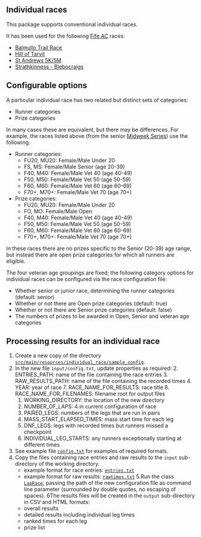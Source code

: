 ## Individual races ##

This package supports conventional individual races.

It has been used for the following [Fife AC](https://fifeac.org) races:

* [Balmullo Trail Race](https://www.fifeac.org/events/fife-ac-events/balmullo-trail-race.html)
* [Hill of Tarvit](https://www.fifeac.org/events/fife-ac-events/hill-of-tarvit.html)
* [St Andrews 5K/5M](https://www.fifeac.org/events/fife-ac-events/st-andrews-5k.html)
* [Strathkinness - Blebocraigs](https://www.fifeac.org/events/fife-ac-events/strathkinness-blebocraigs.html)

## Configurable options ##

A particular individual race has two related but distinct sets of categories:
* Runner categories
* Prize categories

In many cases these are equivalent, but there may be differences. For example, the races listed
above (from the senior [Midweek Series](https://www.fifeac.org/events/fife-ac-events/midweek-series.html)) use the following:
* Runner categories:
    * FU20, MU20: Female/Male Under 20
    * FS, MS: Female/Male Senior (age 20-39)
    * F40, M40: Female/Male Vet 40 (age 40-49)
    * F50, M50: Female/Male Vet 50 (age 50-59)
    * F60, M60: Female/Male Vet 60 (age 60-69)
    * F70+, M70+: Female/Male Vet 70 (age 70+)
* Prize categories:
    * FU20, MU20: Female/Male Under 20
    * FO, MO: Female/Male Open
    * F40, M40: Female/Male Vet 40 (age 40-49)
    * F50, M50: Female/Male Vet 50 (age 50-59)
    * F60, M60: Female/Male Vet 60 (age 60-69)
    * F70+, M70+: Female/Male Vet 70 (age 70+)

In these races there are no prizes specific to the Senior (20-39) age range, but instead there are
open prize categories for which all runners are eligible.

The four veteran age groupings are fixed; the following category options for individual
races can be configured via the race configuration file:

* Whether senior or junior race, determining the runner categories (default: senior)
* Whether or not there are Open prize categories (default: true)
* Whether or not there are Senior prize categories (default: false)
* The numbers of prizes to be awarded in Open, Senior and veteran age categories

## Processing results for an individual race ##

1. Create a new copy of the directory [```src/main/resources/individual_race/sample_config```](https://github.com/grahamkirby/race-timing/tree/main/src/main/resources/individual_race/sample_config).
2. In the new file ```input/config.txt```, update properties as required:
   2. ENTRIES_PATH: name of the file containing the race entries
   3. RAW_RESULTS_PATH: name of the file containing the recorded times
   4. YEAR: year of race
   7. RACE_NAME_FOR_RESULTS: race title
   8. RACE_NAME_FOR_FILENAMES: filename root for output files
   1. WORKING_DIRECTORY: the location of the new directory
   5. NUMBER_OF_LAPS: 4 in current configuration of race
   6. PAIRED_LEGS: numbers of the legs that are run in pairs
   9. MASS_START_ELAPSED_TIMES: mass start time for each leg
   10. DNF_LEGS: legs with recorded times but runners missed a checkpoint
   11. INDIVIDUAL_LEG_STARTS: any runners exceptionally starting at different times
3. See example file [```config.txt```](src/main/resources/relay_race/devils_burdens/sample_config/input/config.txt)
for examples of required formats.
4. Copy the files containing race entries and raw results to the ```input``` sub-directory of the
working directory.
    * example format for race entries: [```entries.txt```](src/main/resources/relay_race/devils_burdens/sample_config/input/entries.txt)
    * example format for raw results: [```rawtimes.txt```](src/main/resources/relay_race/devils_burdens/sample_config/input/rawtimes.txt)
5.Run the class [```LapRace```](src/main/java/relay_race/LapRace.java),
passing the path of the new configuration file as command line parameter (surrounded by double
quotes, no escaping of spaces).
6The results files will be created in the ```output``` sub-directory in CSV and HTML
formats:
    * overall results
    * detailed results including individual leg times
    * ranked times for each leg
    * prize list